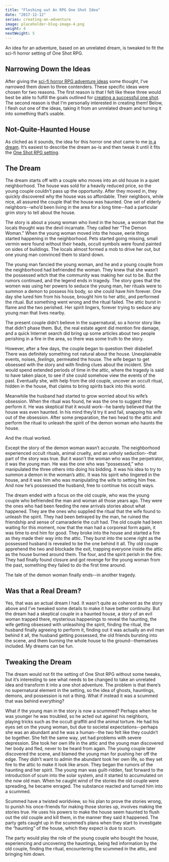 ```yaml
---
title: "Fleshing out An RPG One Shot Idea"
date: "2017-12-12"
series: creating-an-adventure
image: placeholder-blog-image-4.png
weight: 4
nextWeight: 5
---
```


An idea for an adventure, based on an unrelated dream, is tweaked to fit the sci-fi horror setting of One Shot RPG.<!--more-->

## Narrowing Down the Ideas
After giving the [sci-fi horror RPG adventure ideas](/blog/creating-an-adventure/brainstorming-the-one-shot-adventure/) some thought, I’ve narrowed them down to three contenders. These specific ideas were chosen for two reasons. The first reason is that I felt like these three would best be able to fulfill the goals outlined for [creating a successful one shot](/blog/creating-an-adventure/goals-for-a-one-shot/). The second reason is that I’m personally interested in creating them! Below, I flesh out one of the ideas, taking it from an unrelated dream and turning it into something that’s usable.

## Not-Quite-Haunted House
As cliched as it sounds, the idea for this horror one shot came to me [in a dream](http://tvtropes.org/pmwiki/pmwiki.php/Main/BasedOnADream). It’s easiest to describe the dream as-is and then tweak it until it fits the [One Shot RPG setting](/blog/creating-the-setting/summary/).

## The Dream
The dream starts off with a couple who moves into an old house in a quiet neighborhood. The house was sold for a heavily reduced price, so the young couple couldn’t pass up the opportunity. After they moved in, they quickly discovered why the house was so affordable. Their neighbors, while nice, all assured the couple that the house was haunted. One set of elderly neighbors--who’d been living in the area for a long time--had a particular grim story to tell about the house.

The story is about a young woman who lived in the house, a woman that the locals thought was the devil incarnate. They called her “The Demon Woman.” When the young woman moved into the house, eerie things started happening in the neighborhood. Pets started going missing, small vermin were found without their heads, occult symbols were found painted on sides of buildings. The locals almost formed a mob to drive her out, but one young man convinced them to stand down.

The young man fancied the young woman, and he and a young couple from the neighborhood had befriended the woman. They knew that she wasn’t the possessed witch that the community was making her out to be. But the rumors continued, and the legend ends in tragedy. The story goes that the women was using her powers to seduce the young man, her rituals were to summon a demon to possess his body, so she could have him forever. One day she lured him from his house, brought him to her attic, and performed the ritual. But something went wrong and the ritual failed. The attic burst in flame and the two perished. Her spirit lingers, forever trying to seduce any young man that lives nearby.

The present couple didn’t believe in the supernatural, so a horror story like that didn’t phase them. But, the real estate agent did mention fire damage, and a quick Internet search did bring up some articles about two people perishing in a fire in the area, so there was some truth to the story.

However, after a few days, the couple began to question their disbelief. There was definitely something not natural about the house. Unexplainable events, noises, _feelings,_ permeated the house. The wife began to get obsessed with the story and with finding clues about the incident. She would spend extended periods of time in the attic, where the tragedy is said to have taken place, to see if she could somehow view the events of the past. Eventually she, with help from the old couple, uncover an occult ritual, hidden in the house, that claims to bring spirits back into this world.

Meanwhile the husband had started to grow worried about his wife’s obsession. When the ritual was found, he was the one to suggest they perform it. He was skeptical that it would work--he barely believed that the house was even haunted. In his mind they’d try it and fail, snapping his wife out of the obsession. After some preparation, the two head to the attic and perform the ritual to unleash the spirit of the demon woman who haunts the house.

And the ritual worked.

Except the story of the demon woman wasn’t accurate. The neighborhood experienced occult rituals, animal cruelty, and an unholy seduction--that part of the story was true. But it wasn’t the woman who was the perpetrator, it was the young man. He was the one who was “possessed,” who manipulated the three others into doing his bidding. It was his idea to try to summon a demon in the woman’s attic. It was his spirit who lingered in the house, and it was him who was manipulating the wife to setting him free. And now he’s possessed the husband, free to continue his occult ways.

The dream ended with a focus on the old couple, who was the young couple who befriended the man and woman all those years ago. They were the ones who had been feeding the new arrivals stories about what happened. They are the ones who supplied the ritual that the wife found to unleash the spirit. They had been betrayed by the man, he ruined the friendship and sense of camaraderie the cult had. The old couple had been waiting for this moment, now that the man had a corporeal form again, it was time to end him for good. They broke into the house and started a fire as they made their way into the attic. They burst into the scene right as the possessed husband is revealed to be the one behind it all. Thy old couple apprehend the two and blockade the exit, trapping everyone inside the attic as the house burned around them. The four, and the spirit perish in the fire. They had finally found closure and got revenge for the young woman from the past, something they failed to do the first time around.

The tale of the demon woman finally ends--in another tragedy.

## Was that a Real Dream?
Yes, that was an actual dream I had. It wasn’t quite as coherent as the story above and I’ve tweaked some details to make it have better continuity. But the dream had a skeptical couple in a haunted house, a story of an evil woman trapped there, mysterious happenings to reveal the haunting, the wife getting obsessed with unleashing the spirit, finding the ritual, the husband finally agreeing to perform it, finding out it was actually an evil man behind it all, the husband getting possessed, the old friends bursting into the scene, and them burning the whole house to the ground--themselves included. My dreams can be fun.

## Tweaking the Dream
The dream would not fit the setting of One Shot RPG without some tweaks, but it’s interesting to see what needs to be changed to take an unrelated idea and transform it into a one shot adventure. The problem is that there’s no supernatural element in the setting, so the idea of ghosts, hauntings, demons, and possession is not a thing. What if instead it was a scummed that was behind everything?

What if the young man in the story is now a scummed? Perhaps when he was younger he was troubled, so he acted out against his neighbors, playing tricks such as the occult graffiti and the animal torture. He had his eyes set on the young woman, but due to societal expectations--perhaps she was an abundant and he was a human--the two felt like they couldn’t be together. She felt the same way, yet had problems with severe depression. She took her own life in the attic and the young man discovered her body and fled, never to be heard from again. The young couple later discovered the scene, and blamed the young man for pushing her off the edge. They didn’t want to admin the abundant took her own life, so they set fire to the attic to make it look like arson. They began the rumors of the haunting and her spirit. The young man was guilt-ridden, fast forward to the introduction of scum into the solar system, and it started to accumulated on the now old man. When he caught wind of the stories the old couple were spreading, he became enraged. The substance reacted and turned him into a scummed.

Scummed have a twisted worldview, so his plan to prove the stories wrong, to punish his once-friends for making those stories up, involves making the stories true. He uses his powers to make the house seem haunted to flush out the old couple and kill them, in the manner they said it happened. The party gets caught up in the scummed’s plans when they start to investigate the “haunting” of the house, which they expect is due to scum.

The party would play the role of the young couple who bought the house, experiencing and uncovering the hauntings, being fed information by the old couple, finding the ritual, encountering the scummed in the attic, and bringing him down.
